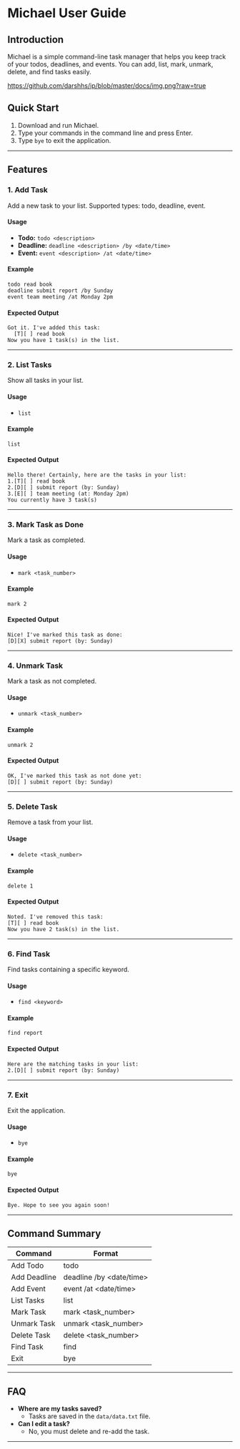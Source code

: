 # Michael User Guide

## Introduction
Michael is a simple command-line task manager that helps you keep track of your todos, deadlines, and events. You can add, list, mark, unmark, delete, and find tasks easily.


<img src= "" >https://github.com/darshhs/ip/blob/master/docs/img.png?raw=true


## Quick Start
1. Download and run Michael.
2. Type your commands in the command line and press Enter.
3. Type `bye` to exit the application.

---

## Features

### 1. Add Task
Add a new task to your list. Supported types: todo, deadline, event.

#### Usage
- **Todo:** `todo <description>`
- **Deadline:** `deadline <description> /by <date/time>`
- **Event:** `event <description> /at <date/time>`

#### Example
```
todo read book
deadline submit report /by Sunday
event team meeting /at Monday 2pm
```

#### Expected Output
```
Got it. I've added this task:
  [T][ ] read book
Now you have 1 task(s) in the list.
```

---

### 2. List Tasks
Show all tasks in your list.

#### Usage
- `list`

#### Example
```
list
```

#### Expected Output
```
Hello there! Certainly, here are the tasks in your list:
1.[T][ ] read book
2.[D][ ] submit report (by: Sunday)
3.[E][ ] team meeting (at: Monday 2pm)
You currently have 3 task(s)
```

---

### 3. Mark Task as Done
Mark a task as completed.

#### Usage
- `mark <task_number>`

#### Example
```
mark 2
```

#### Expected Output
```
Nice! I've marked this task as done:
[D][X] submit report (by: Sunday)
```

---

### 4. Unmark Task
Mark a task as not completed.

#### Usage
- `unmark <task_number>`

#### Example
```
unmark 2
```

#### Expected Output
```
OK, I've marked this task as not done yet:
[D][ ] submit report (by: Sunday)
```

---

### 5. Delete Task
Remove a task from your list.

#### Usage
- `delete <task_number>`

#### Example
```
delete 1
```

#### Expected Output
```
Noted. I've removed this task:
[T][ ] read book
Now you have 2 task(s) in the list.
```

---

### 6. Find Task
Find tasks containing a specific keyword.

#### Usage
- `find <keyword>`

#### Example
```
find report
```

#### Expected Output
```
Here are the matching tasks in your list:
2.[D][ ] submit report (by: Sunday)
```

---

### 7. Exit
Exit the application.

#### Usage
- `bye`

#### Example
```
bye
```

#### Expected Output
```
Bye. Hope to see you again soon!
```

---

## Command Summary
| Command         | Format                                 |
|-----------------|----------------------------------------|
| Add Todo        | todo <description>                     |
| Add Deadline    | deadline <description> /by <date/time> |
| Add Event       | event <description> /at <date/time>    |
| List Tasks      | list                                   |
| Mark Task       | mark <task_number>                     |
| Unmark Task     | unmark <task_number>                   |
| Delete Task     | delete <task_number>                   |
| Find Task       | find <keyword>                         |
| Exit            | bye                                    |

---

## FAQ
- **Where are my tasks saved?**
    - Tasks are saved in the `data/data.txt` file.
- **Can I edit a task?**
    - No, you must delete and re-add the task.

---


